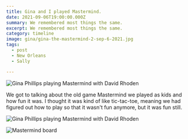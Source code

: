 ```yaml
---
title: Gina and I played Mastermind.
date: 2021-09-06T19:00:00.000Z
summary: We remembered most things the same.
excerpt: We remembered most things the same.
category: timeline
image: gina/gina-the-mastermind-2-sep-6-2021.jpg
tags:
  - post 
  - New Orleans
  - Sally

---
```


![Gina Phillips playing Mastermind with David Rhoden](/static/img/gina/gina-the-mastermind-1-sep-6-2021.jpg "Gina Phillips playing Mastermind with David Rhoden")

We got to talking about the old game Mastermind we played as kids and how fun it was. I thought it was kind of like tic-tac-toe, meaning we had figured out how to play so that it wasn't fun anymore, but it was fun still.

![Gina Phillips playing Mastermind with David Rhoden](/static/img/gina/gina-the-mastermind-2-sep-6-2021.jpg "Gina Phillips playing Mastermind with David Rhoden")

![Mastermind board](/static/img/timeline/mastermind-sep-6-2021.jpg "Mastermind board")